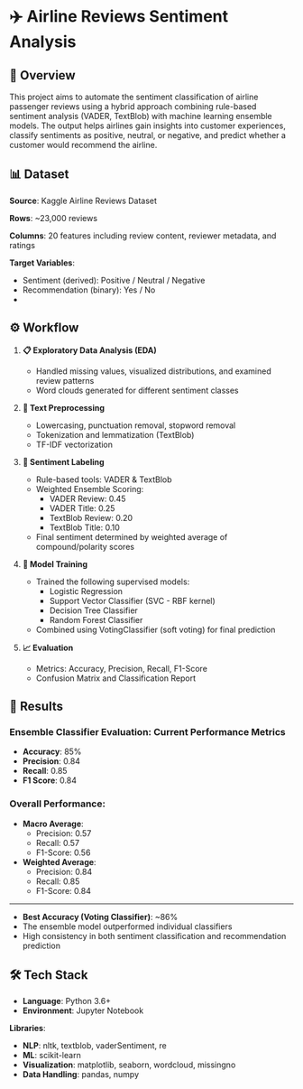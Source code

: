 # ✈️ Airline Reviews Sentiment Analysis

## 📌 Overview  
This project aims to automate the sentiment classification of airline passenger reviews using a hybrid approach combining rule-based sentiment analysis (VADER, TextBlob) with machine learning ensemble models. The output helps airlines gain insights into customer experiences, classify sentiments as positive, neutral, or negative, and predict whether a customer would recommend the airline.

## 📊 Dataset  
**Source**: Kaggle Airline Reviews Dataset  

**Rows**: ~23,000 reviews  

**Columns**: 20 features including review content, reviewer metadata, and ratings  

**Target Variables**:  
- Sentiment (derived): Positive / Neutral / Negative  
- Recommendation (binary): Yes / No
- 
## ⚙️ Workflow

1. **📋 Exploratory Data Analysis (EDA)**  
   - Handled missing values, visualized distributions, and examined review patterns  
   - Word clouds generated for different sentiment classes  

2. **🧹 Text Preprocessing**  
   - Lowercasing, punctuation removal, stopword removal  
   - Tokenization and lemmatization (TextBlob)  
   - TF-IDF vectorization  

3. **🧠 Sentiment Labeling**  
   - Rule-based tools: VADER & TextBlob  
   - Weighted Ensemble Scoring:  
     - VADER Review: 0.45  
     - VADER Title: 0.25  
     - TextBlob Review: 0.20  
     - TextBlob Title: 0.10  
   - Final sentiment determined by weighted average of compound/polarity scores  

4. **🤖 Model Training**  
   - Trained the following supervised models:  
     - Logistic Regression  
     - Support Vector Classifier (SVC - RBF kernel)  
     - Decision Tree Classifier  
     - Random Forest Classifier  
   - Combined using VotingClassifier (soft voting) for final prediction  

5. **📈 Evaluation**  
   - Metrics: Accuracy, Precision, Recall, F1-Score  
   - Confusion Matrix and Classification Report  

## 🧪 Results

### **Ensemble Classifier Evaluation: Current Performance Metrics**

- **Accuracy**: 85%
- **Precision**: 0.84
- **Recall**: 0.85
- **F1 Score**: 0.84

### **Overall Performance**:
- **Macro Average**:
  - Precision: 0.57
  - Recall: 0.57
  - F1-Score: 0.56
- **Weighted Average**:
  - Precision: 0.84
  - Recall: 0.85
  - F1-Score: 0.84

---

- **Best Accuracy (Voting Classifier)**: ~86%  
- The ensemble model outperformed individual classifiers  
- High consistency in both sentiment classification and recommendation prediction


## 🛠️ Tech Stack

- **Language**: Python 3.6+  
- **Environment**: Jupyter Notebook  

**Libraries**:  
- **NLP**: nltk, textblob, vaderSentiment, re  
- **ML**: scikit-learn  
- **Visualization**: matplotlib, seaborn, wordcloud, missingno  
- **Data Handling**: pandas, numpy  




